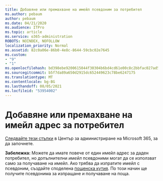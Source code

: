 ```yaml
---
title: Добавяне или премахване на имейл псевдоним за потребител
ms.author: pebaum
author: pebaum
ms.date: 04/21/2020
ms.audience: ITPro
ms.topic: article
ms.service: o365-administration
ROBOTS: NOINDEX, NOFOLLOW
localization_priority: Normal
ms.assetid: 82c0a06e-86b0-4e8c-8644-59cbc02e7645
ms.custom:
- "9"
- "1"
ms.openlocfilehash: bd398ebe9200615044f30304b6bd4cd61e00c8c2bbfac027ad50c9f5489b1734
ms.sourcegitcommit: b5f7da89a650d2915dc652449623c78be6247175
ms.translationtype: MT
ms.contentlocale: bg-BG
ms.lasthandoff: 08/05/2021
ms.locfileid: "53954002"
---
```

# <a name="add-or-remove-an-email-address-for-a-user"></a>Добавяне или премахване на имейл адрес за потребител

[Следвайте тези стъпки](https://portal.office.com/AdminPortal/Home#/AssistedGuide/addemailoptions) в Център за администриране на Microsoft 365, за да започнете.

 **Забележка:** Можете да имате повече от един имейл адрес за даден потребител, но допълнителни  *имейл*  псевдоними могат да се използват само за получаване на имейл. Ако трябва да изпратите имейл с псевдоним, създайте споделена [пощенска кутия](https://docs.microsoft.com/microsoft-365/admin/email/create-a-shared-mailbox). По този начин ще получите псевдонима за изпращане и получаване на поща.
  